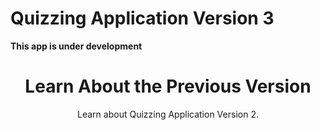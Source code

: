 # Quizzing Application Version 3
<strong>This app is under development</strong>

<center>

# Learn About the Previous Version
<p>Learn about <a src="https://geetanshgautam0.github.io/Quizzing-Application-2", target="_">Quizzing Application Version 2</a>.</p>

</center>
